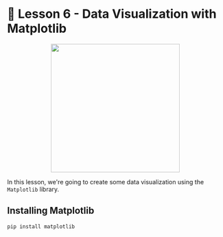 # 📓 Lesson 6 - Data Visualization with Matplotlib

<p align="center">
  <img src="https://matplotlib.org/_static/logo_light.svg" width="300">
</p>

In this lesson, we're going to create some data visualization using the `Matplotlib` library.

## Installing Matplotlib

```
pip install matplotlib
```

